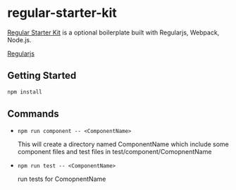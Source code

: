 # regular-starter-kit

[Regular Starter Kit](https://github.com/JJVvV/regular-starter-kit) is a optional boilerplate built with Regularjs, Webpack, Node.js.

[Regularjs](https://github.com/regularjs/regular)

## Getting Started

```bash
npm install
```

## Commands

* `npm run component -- <ComponentName>`
    
    This will create a directory named ComponentName which include some component files and test files in test/component/ComopnentName

* `npm run test -- <ComponentName>`

    run tests for ComopnentName



